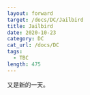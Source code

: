 ```yaml
---
layout: forward
target: /docs/DC/Jailbird
title: Jailbird
date: 2020-10-23
category: DC
cat_url: /docs/DC
tags: 
  - TBC
length: 475
---
```


又是新的一天。
